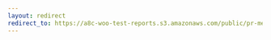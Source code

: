 ```yaml
---
layout: redirect
redirect_to: https://a8c-woo-test-reports.s3.amazonaws.com/public/pr-merge/39352/api/index.html
---
```

